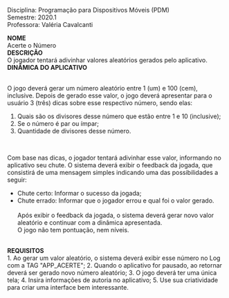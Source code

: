 Disciplina: Programação para Dispositivos Móveis (PDM)<br/>
Semestre: 2020.1<br/>
Professora: Valéria Cavalcanti

<b>NOME</b><br/>
Acerte o Número
<br/>
<b>DESCRIÇÃO</b><br/>
O jogador tentará adivinhar valores aleatórios gerados pelo aplicativo.
<br/>
<b>DINÂMICA DO APLICATIVO</b><br/>
<br/>

O jogo deverá gerar um número aleatório entre 1 (um) e 100 (cem), inclusive. Depois de gerado esse
valor, o jogo deverá apresentar para o usuário 3 (três) dicas sobre esse respectivo número, sendo elas:<br/>

1. Quais são os divisores desse número que estão entre 1 e 10 (inclusive);<br/>
2. Se o número é par ou ímpar;<br/>
3. Quantidade de divisores desse número.<br/>

<br/>

Com base nas dicas, o jogador tentará adivinhar esse valor, informando no aplicativo seu chute. O
sistema deverá exibir o feedback da jogada, que consistirá de uma mensagem simples indicando uma
das possibilidades a seguir:<br/>
- Chute certo: Informar o sucesso da jogada;<br/>
- Chute errado: Informar que o jogador errou e qual foi o valor gerado.<br/><br/>
Após exibir o feedback da jogada, o sistema deverá gerar novo valor aleatório e continuar com a
dinâmica apresentada.<br/>
O jogo não tem pontuação, nem níveis.<br/>
<br/>
<b>REQUISITOS</b>
<br/>
1. Ao gerar um valor aleatório, o sistema deverá exibir esse número no Log com a TAG "APP_ACERTE"; 
2. Quando o aplicativo for pausado, ao retornar deverá ser gerado novo número aleatório; 
3. O jogo deverá ter uma única tela;
4. Insira informações de autoria no aplicativo;
5. Use sua criatividade para criar uma interface bem interessante.
